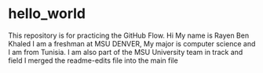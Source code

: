 # hello_world
This repository is for practicing the GitHub Flow.
Hi My name is Rayen Ben Khaled I am a freshman at MSU DENVER, My major is computer science and I am from Tunisia. I am also part of the MSU University team in track and field 
I merged the readme-edits  file into the main file
